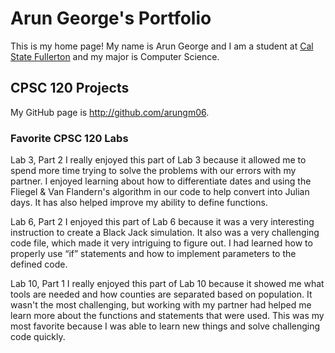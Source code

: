 # Arun George's Portfolio

This is my home page! My name is Arun George and I am a student at [Cal State Fullerton](http://www.fullerton.edu/) and my major is Computer Science.

## CPSC 120 Projects

My GitHub page is http://github.com/arungm06.

### Favorite CPSC 120 Labs
 
Lab 3, Part 2
I really enjoyed this part of Lab 3 because it allowed me to spend more time trying to solve the problems with our errors with my partner. I enjoyed learning about how to differentiate dates and using the Fliegel & Van Flandern's algorithm in our code to help convert into Julian days. It has also helped improve my ability to define functions.

Lab 6, Part 2
I enjoyed this part of Lab 6 because it was a very interesting instruction to create a Black Jack simulation. It also was a very challenging code file, which made it very intriguing to figure out. I had learned how to properly use “if” statements and how to implement parameters to the defined code.

Lab 10, Part 1
I really enjoyed this part of Lab 10 because it showed me what tools are needed and how counties are separated based on population. It wasn't the most challenging, but working with my partner had helped me learn more about the functions and statements that were used. This was my most favorite because I was able to learn new things and solve challenging code quickly.

